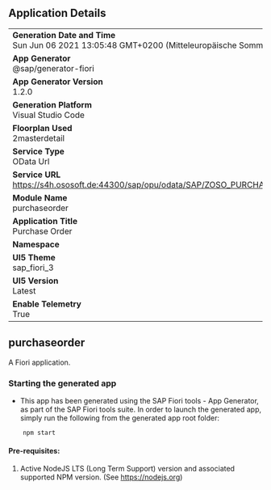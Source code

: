 ## Application Details
|               |
| ------------- |
|**Generation Date and Time**<br>Sun Jun 06 2021 13:05:48 GMT+0200 (Mitteleuropäische Sommerzeit)|
|**App Generator**<br>@sap/generator-fiori|
|**App Generator Version**<br>1.2.0|
|**Generation Platform**<br>Visual Studio Code|
|**Floorplan Used**<br>2masterdetail|
|**Service Type**<br>OData Url|
|**Service URL**<br>https://s4h.ososoft.de:44300/sap/opu/odata/SAP/ZOSO_PURCHASE_ORDER_SRV/
|**Module Name**<br>purchaseorder|
|**Application Title**<br>Purchase Order|
|**Namespace**<br>|
|**UI5 Theme**<br>sap_fiori_3|
|**UI5 Version**<br>Latest|
|**Enable Telemetry**<br>True|

## purchaseorder

A Fiori application.

### Starting the generated app

-   This app has been generated using the SAP Fiori tools - App Generator, as part of the SAP Fiori tools suite.  In order to launch the generated app, simply run the following from the generated app root folder:

```
    npm start
```

#### Pre-requisites:

1. Active NodeJS LTS (Long Term Support) version and associated supported NPM version.  (See https://nodejs.org)


